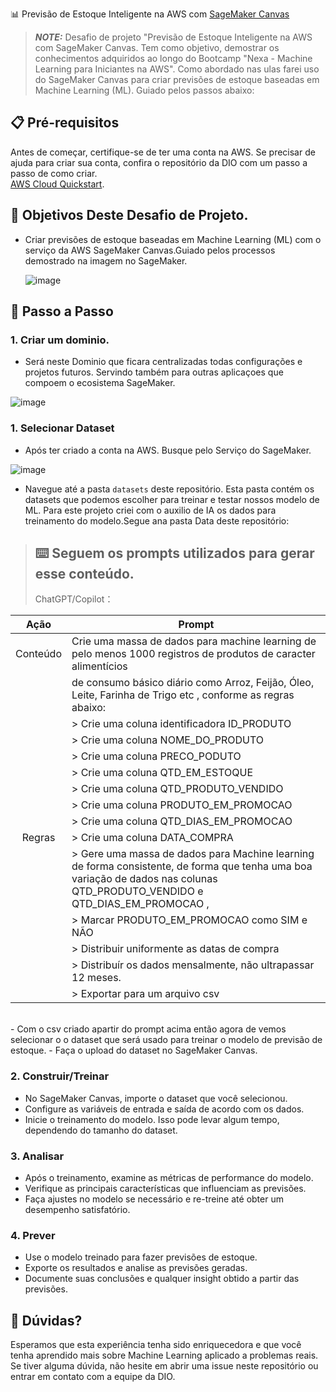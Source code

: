  📊 Previsão de Estoque Inteligente na AWS com [SageMaker Canvas](https://aws.amazon.com/pt/sagemaker/canvas/)

> **_NOTE:_**  Desafio de projeto "Previsão de Estoque Inteligente na AWS com SageMaker Canvas. 
Tem como objetivo, demostrar os conhecimentos adquiridos ao longo do Bootcamp "Nexa - Machine Learning para Iniciantes na AWS". 
Como abordado nas ulas farei uso do SageMaker Canvas para criar previsões de estoque baseadas em Machine Learning (ML).
 Guiado pelos passos abaixo:

## 📋 Pré-requisitos

Antes de começar, certifique-se de ter uma conta na AWS. Se precisar de ajuda para criar sua conta, confira o repositório da DIO com um passo a passo de como criar.<br>
 [AWS Cloud Quickstart](https://github.com/digitalinnovationone/aws-cloud-quickstart).


## 🎯 Objetivos Deste Desafio de Projeto.
- Criar previsões de estoque baseadas em Machine Learning (ML) com o serviço da AWS SageMaker Canvas.Guiado pelos processos demostrado na imagem no SageMaker.

  ![image](https://github.com/digitalinnovationone/lab-aws-sagemaker-canvas-estoque/assets/730492/72f5c21f-5562-491e-aa42-2885a3184650)


## 🚀 Passo a Passo

### 1. Criar um dominio.
- Será neste Dominio que ficara centralizadas todas configurações e projetos futuros. Servindo também para outras aplicaçoes que compoem o ecosistema SageMaker.

![image](https://github.com/AdrianoProfileAdsCloud/Bootcamp-Nexa-Machine-Learning-para-Iniciantes-na-AWS/blob/main/imagens/CriarDominioSageCanvas.png)


### 1. Selecionar Dataset

-   Após ter criado a conta na AWS. Busque pelo Serviço do SageMaker.

![image](https://github.com/AdrianoProfileAdsCloud/Bootcamp-Nexa-Machine-Learning-para-Iniciantes-na-AWS/blob/main/imagens/Busca%20por%20Servi%C3%A7o%20-%20SageMaker.png)



-   Navegue até a pasta `datasets` deste repositório. Esta pasta contém os datasets que podemos escolher para treinar e testar nossos modelo de ML. Para este projeto criei com o auxilio de IA os dados para treinamento do modelo.Segue ana pasta Data deste repositório:

>## :keyboard: Seguem os prompts utilizados para gerar esse conteúdo.
>
>ChatGPT/Copilot：

|   Ação   |                                     Prompt                                                                                                                                                                                                                                                                         |
| :------: | --------------------------------------------------------------------------------------------------------------------------------------------------------------------------------------------------------------------------------------------------------------------------------------------------------------------------- |
| Conteúdo | Crie uma massa de dados para machine learning de pelo menos 1000 registros de produtos de caracter alimentícios 
|          | de consumo básico diário como Arroz, Feijão, Óleo, Leite,  Farinha de Trigo etc , conforme as regras abaixo:
|          | > Crie uma coluna identificadora ID_PRODUTO
|          | > Crie uma coluna NOME_DO_PRODUTO
|          | > Crie uma coluna PRECO_PODUTO
|          | >  Crie uma coluna QTD_EM_ESTOQUE
|          | >  Crie uma coluna QTD_PRODUTO_VENDIDO
|          | > Crie uma coluna PRODUTO_EM_PROMOCAO
|          | > Crie uma coluna QTD_DIAS_EM_PROMOCAO
|  Regras  | > Crie uma coluna DATA_COMPRA
|          | > Gere uma massa de dados para Machine learning de forma consistente, de forma que tenha uma boa variação de dados nas colunas QTD_PRODUTO_VENDIDO e QTD_DIAS_EM_PROMOCAO ,  |          |    com base no estoque 
|          | > Marcar PRODUTO_EM_PROMOCAO como SIM e NÃO 
|          | > Distribuir uniformente as datas de compra
|          | > Distribuír os dados  mensalmente, não ultrapassar 12 meses.
|          | > Exportar para um arquivo csv |
<br> 
-   Com o csv criado apartir do prompt acima então agora de vemos selecionar o o dataset que será usado para treinar o modelo de previsão de estoque.
-   Faça o upload do dataset no SageMaker Canvas.

### 2. Construir/Treinar

-   No SageMaker Canvas, importe o dataset que você selecionou.
-   Configure as variáveis de entrada e saída de acordo com os dados.
-   Inicie o treinamento do modelo. Isso pode levar algum tempo, dependendo do tamanho do dataset.

### 3. Analisar

-   Após o treinamento, examine as métricas de performance do modelo.
-   Verifique as principais características que influenciam as previsões.
-   Faça ajustes no modelo se necessário e re-treine até obter um desempenho satisfatório.

### 4. Prever

-   Use o modelo treinado para fazer previsões de estoque.
-   Exporte os resultados e analise as previsões geradas.
-   Documente suas conclusões e qualquer insight obtido a partir das previsões.

## 🤔 Dúvidas?

Esperamos que esta experiência tenha sido enriquecedora e que você tenha aprendido mais sobre Machine Learning aplicado a problemas reais. Se tiver alguma dúvida, não hesite em abrir uma issue neste repositório ou entrar em contato com a equipe da DIO.
